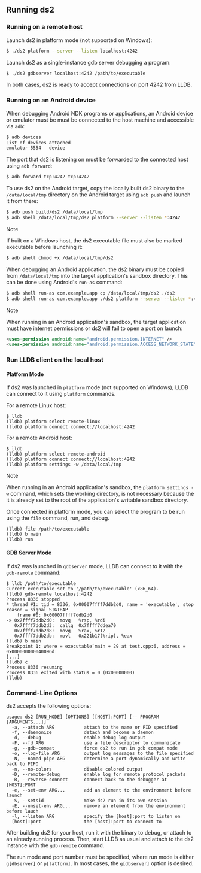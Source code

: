## Running ds2

### Running on a remote host

Launch ds2 in platform mode (not supported on Windows):
```sh
$ ./ds2 platform --server --listen localhost:4242
```

Launch ds2 as a single-instance gdb server debugging a program:
```sh
$ ./ds2 gdbserver localhost:4242 /path/to/executable
```

In both cases, ds2 is ready to accept connections on port 4242 from LLDB.

### Running on an Android device

When debugging Android NDK programs or applications, an Android device or
emulator must be must be connected to the host machine and accessible via `adb`:
```sh
$ adb devices
List of devices attached
emulator-5554   device
```

The port that ds2 is listening on must be forwarded to the connected host
using `adb forward`:
```sh
$ adb forward tcp:4242 tcp:4242
```

To use ds2 on the Android target, copy the locally built ds2 binary to the
`/data/local/tmp` directory on the Android target using `adb push` and launch it
from there:
```sh
$ adb push build/ds2 /data/local/tmp
$ adb shell /data/local/tmp/ds2 platform --server --listen *:4242
```

> [!NOTE]
> If built on a Windows host, the ds2 executable file must also be marked
> executable before launching it:
> ```sh
> $ adb shell chmod +x /data/local/tmp/ds2
> ```

When debugging an Android application, the ds2 binary must be copied from
`/data/local/tmp` into the target application's sandbox directory. This can be
done using Android's `run-as` command:
```sh
$ adb shell run-as com.example.app cp /data/local/tmp/ds2 ./ds2
$ adb shell run-as com.example.app ./ds2 platform --server --listen *:4242
```

> [!NOTE]
> When running in an Android application's sandbox, the target application must
> have internet permissions or ds2 will fail to open a port on launch:
> ```xml
> <uses-permission android:name="android.permission.INTERNET" />
> <uses-permission android:name="android.permission.ACCESS_NETWORK_STATE" />
> ```

### Run LLDB client on the local host

#### Platform Mode
If ds2 was launched in `platform` mode (not supported on Windows), LLDB can
connect to it using `platform` commands.

For a remote Linux host:
```
$ lldb
(lldb) platform select remote-linux
(lldb) platform connect connect://localhost:4242
```

For a remote Android host:
```
$ lldb
(lldb) platform select remote-android
(lldb) platform connect connect://localhost:4242
(lldb) platform settings -w /data/local/tmp
```

> [!NOTE]
> When running in an Android application's sandbox, the `platform settings -w`
> command, which sets the working directory, is not necessary because the
> it is already set to the root of the application's writable sandbox directory.

Once connected in platform mode, you can select the program to be run using the
`file` command, run, and debug.
```
(lldb) file /path/to/executable
(lldb) b main
(lldb) run
```

#### GDB Server Mode
If ds2 was launched in `gdbserver` mode, LLDB can connect to it with the
`gdb-remote` command:
```
$ lldb /path/to/executable
Current executable set to '/path/to/executable' (x86_64).
(lldb) gdb-remote localhost:4242
Process 8336 stopped
* thread #1: tid = 8336, 0x00007ffff7ddb2d0, name = 'executable', stop reason = signal SIGTRAP
    frame #0: 0x00007ffff7ddb2d0
-> 0x7ffff7ddb2d0:  movq   %rsp, %rdi
   0x7ffff7ddb2d3:  callq  0x7ffff7ddea70
   0x7ffff7ddb2d8:  movq   %rax, %r12
   0x7ffff7ddb2db:  movl   0x221b17(%rip), %eax
(lldb) b main
Breakpoint 1: where = executable`main + 29 at test.cpp:6, address = 0x000000000040096d
[...]
(lldb) c
Process 8336 resuming
Process 8336 exited with status = 0 (0x00000000)
(lldb)
```

### Command-Line Options

ds2 accepts the following options:

```
usage: ds2 [RUN_MODE] [OPTIONS] [[HOST]:PORT] [-- PROGRAM [ARGUMENTS...]]
  -a, --attach ARG           attach to the name or PID specified
  -f, --daemonize            detach and become a daemon
  -d, --debug                enable debug log output
  -F, --fd ARG               use a file descriptor to communicate
  -g, --gdb-compat           force ds2 to run in gdb compat mode
  -o, --log-file ARG         output log messages to the file specified
  -N, --named-pipe ARG       determine a port dynamically and write back to FIFO
  -n, --no-colors            disable colored output
  -D, --remote-debug         enable log for remote protocol packets
  -R, --reverse-connect      connect back to the debugger at [HOST]:PORT
  -e, --set-env ARG...       add an element to the environment before launch
  -S, --setsid               make ds2 run in its own session
  -E, --unset-env ARG...     remove an element from the environment before lauch
  -l, --listen ARG           specify the [host]:port to listen on
  [host]:port                the [host]:port to connect to
```

After building ds2 for your host, run it with the binary to debug, or attach
to an already running process. Then, start LLDB as usual and attach to the ds2
instance with the `gdb-remote` command.

The run mode and port number must be specified, where run mode is either
`g[dbserver]` or `p[latform]`. In most cases, the `g[dbserver]` option is desired.
